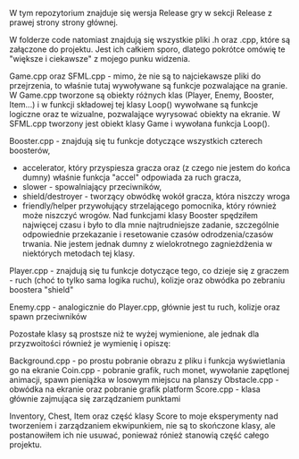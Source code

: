 W tym repozytorium znajduje się wersja Release gry w sekcji Release z prawej strony strony głównej.

W folderze code natomiast znajdują się wszystkie pliki .h oraz .cpp, które są załączone do projektu.
Jest ich całkiem sporo, dlatego pokrótce omówię te "większe i ciekawsze" z mojego punku widzenia.

Game.cpp oraz SFML.cpp - mimo, że nie są to najciekawsze pliki do przejrzenia, to właśnie tutaj wywoływane są funkcje
pozwalające na granie. W Game.cpp tworzone są obiekty różnych klas (Player, Enemy, Booster, Item...) i w funkcji
składowej tej klasy Loop() wywołwane są funkcje logiczne oraz te wizualne, pozwalające wyrysować obiekty na ekranie.
W SFML.cpp tworzony jest obiekt klasy Game i wywołana funkcja Loop().

Booster.cpp - znajdują się tu funkcje dotyczące wszystkich czterech boosterów, 
* accelerator, który przyspiesza gracza oraz (z czego nie jestem do końca dumny) właśnie funkcja "accel" odpowiada za ruch gracza,
* slower - spowalniający przeciwników, 
* shield/destroyer - tworzący obwódkę wokół gracza, która niszczy wroga 
* friendly/helper przywołujący strzelającego pomocnika, który również może niszczyć wrogów.
Nad funkcjami klasy Booster spędziłem najwięcej czasu i było to dla mnie najtrudniejsze zadanie, szczególnie 
odpowiednie przekazanie i resetowanie czasów odrodzenia/czasów trwania. Nie jestem jednak dumny z wielokrotnego zagnieżdżenia w niektórych metodach tej klasy.

Player.cpp - znajdują się tu funkcje dotyczące tego, co dzieje się z graczem - ruch (choć to tylko sama logika ruchu), kolizje oraz obwódka
po zebraniu boostera "shield"

Enemy.cpp - analogicznie do Player.cpp, głównie jest tu ruch, kolizje oraz spawn przeciwników


Pozostałe klasy są prostsze niż te wyżej wymienione, ale jednak dla przyzwoitości również je wymienię i opiszę:

Background.cpp - po prostu pobranie obrazu z pliku i funkcja wyświetlania go na ekranie
Coin.cpp - pobranie grafik, ruch monet, wywołanie zapętlonej animacji, spawn pieniążka w losowym miejscu na planszy
Obstacle.cpp - obwódka na ekranie oraz pobranie grafik platform
Score.cpp - klasa głównie zajmująca się zarządzaniem punktami

Inventory, Chest, Item oraz część klasy Score to moje eksperymenty nad tworzeniem i zarządzaniem ekwipunkiem,
nie są to skończone klasy, ale postanowiłem ich nie usuwać, ponieważ rónież stanowią część całego projektu.